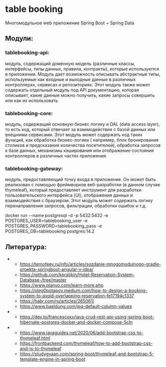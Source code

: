 # table booking

Многомодульное web приложение Spring Boot + Spring Data

## Модули:

### tablebooking-api:

модуль, содержащий доменную модель (различные классы, интерфейсы, типы данных, правила, контракты), которые используются
в приложении.
Модуль дает возможность описывать абстрактные типы, используемые как входные и выходные данные в различных контроллерах,
сервисах и репозиториях.
Этот модуль также может содержать отдельный модуль под API документацию, которая описывает, какие
данные можно получить, какие запросы совершить или как их использовать

### tablebooking-core:

модуль, содержащий основную бизнес логику и DAL (data access layer), то есть код, который отвечает за взаимодействие с
базой данных или внешними сервисами. Этот модуль может содержать код таких функций, как обработка бизнес-логики (
например, блок бронирования столиков и предсказания количества посетителей), обработка запросов к базе данных, механизмы
кэширования или отображение состояния контроллеров в различных частях приложения.

### tablebooking-gateway:

модуль, предоставляющий точку входа в приложение. Он может быть реализован с помощью фреймворков веб-разработки (в
данном случае thymeleaf), который предоставляет инструмент для разработки пользовательского интерфейса (UI), отображения
данных и взаимодействия с браузером. Этот модуль может содержать логику перенаправления запросов, фильтрации, обработки
ошибок и т.д.

docker run --name postgresql -d -p 5432:5432 -e POSTGRES_USER=tablebooking_user -e POSTGRES_PASSWORD=tablebooking_pass -e POSTGRES_DB=tablebooking postgres:14.2

## Литература:

* 
  + https://temofeev.ru/info/articles/sozdanie-mnogomodulnogo-gradle-proekta-springboot-angular-v-idea/
  + https://github.com/kpratikin/Hotel-Reservation-System-Database-/tree/master
  + https://www.planyo.com/learn-more.php
  + https://oleg0potapov.medium.com/how-to-design-a-booking-system-to-avoid-overlapping-reservation-fe17194c1337
  + https://habr.com/ru/articles/265061/
  + https://www.baeldung.com/jpa-default-column-values
*
  + https://dev.to/francescoxx/java-crud-rest-api-using-spring-boot-hibernate-postgres-docker-and-docker-compose-5cln
*
  + https://www.javaguides.net/2020/06/add-bootstrap-css-to-thymeleaf.html
  + https://frontbackend.com/thymeleaf/how-to-add-bootstrap-css-and-js-to-thymeleaf
  + https://studygyaan.com/spring-boot/thymeleaf-and-bootstrap-5-template-engine-in-spring-boot
